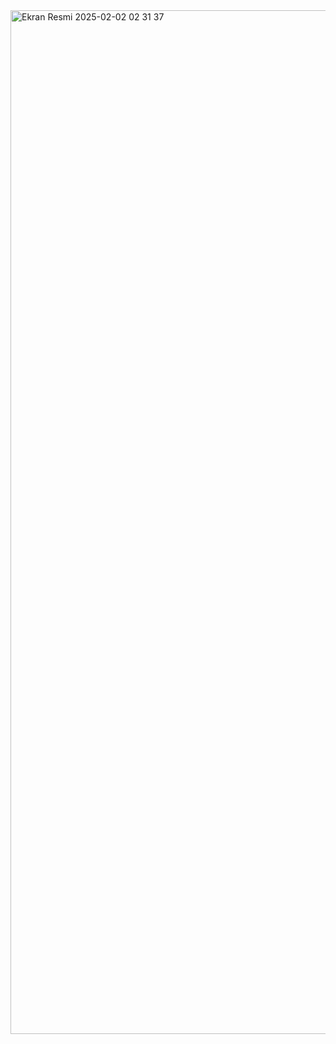 

<img width="1638" alt="Ekran Resmi 2025-02-02 02 31 37" src="https://github.com/user-attachments/assets/313dfd3b-6423-4cfa-84da-1c258e462584" />
